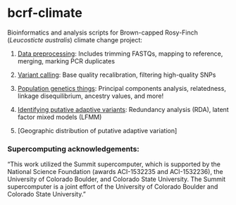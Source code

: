 # bcrf-climate

Bioinformatics and analysis scripts for Brown-capped Rosy-Finch (*Leucosticte australis*) climate change project:

1.  [Data preprocessing](https://github.com/mgdesaix/bcrf-climate/blob/master/01_Preprocessing/Preprocessing.md): Includes trimming FASTQs, mapping to reference, merging, marking PCR duplicates

2.  [Variant calling](https://github.com/mgdesaix/bcrf-climate/blob/master/02_VariantCalling/Variants.md): Base quality recalibration, filtering high-quality SNPs

3.  [Population genetics things](https://github.com/mgdesaix/bcrf-climate/blob/main/03_PopulationGenetics/Popgen.md): Principal components analysis, relatedness, linkage disequilibrium, ancestry values, and more!

4.  [Identifying putative adaptive variants](https://github.com/mgdesaix/bcrf-climate/blob/main/04_GEA/GEA.md): Redundancy analysis (RDA), latent factor mixed models (LFMM)

5. [Geographic distribution of putative adaptive variation]


### Supercomputing acknowledgements:

“This work utilized the Summit supercomputer, which is supported by the National Science Foundation (awards ACI-1532235 and ACI-1532236), the University of Colorado Boulder, and Colorado State University. The Summit supercomputer is a joint effort of the University of Colorado Boulder and Colorado State University.”